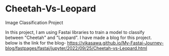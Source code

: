 # Cheetah-Vs-Leopard
Image Classification Project

In this project, I am using Fastai libraries to train a model to classify between "Cheetah" and "Leopard". I have made a blog for this project.
below is the link for the blog-
https://vikasawa.github.io/My-Fastai-Journey-blog/fastpages/fastai/jupyter/2022/09/25/Cheetah-vs-Leopard.html
